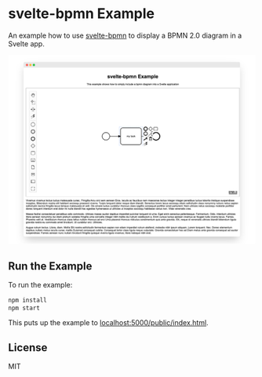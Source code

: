 # svelte-bpmn Example

An example how to use [svelte-bpmn](../) to display a BPMN 2.0 diagram in a Svelte app.

![svelte-bpmn example screenshot](./docs/screenshot.png)


## Run the Example

To run the example:

```
npm install
npm start
```

This puts up the example to [localhost:5000/public/index.html](http://localhost:5000/public/index.html).


## License

MIT